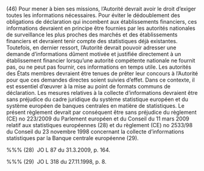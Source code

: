 (46) Pour mener à bien ses missions, l’Autorité devrait avoir le droit d’exiger toutes les informations nécessaires. Pour éviter le dédoublement des obligations de déclaration qui incombent aux établissements financiers, ces informations devraient en principe être fournies par les autorités nationales de surveillance les plus proches des marchés et des établissements financiers et devraient tenir compte des statistiques déjà existantes. Toutefois, en dernier ressort, l’Autorité devrait pouvoir adresser une demande d’informations dûment motivée et justifiée directement à un établissement financier lorsqu’une autorité compétente nationale ne fournit pas, ou ne peut pas fournir, ces informations en temps utile. Les autorités des États membres devraient être tenues de prêter leur concours à l’Autorité pour que ces demandes directes soient suivies d’effet. Dans ce contexte, il est essentiel d’œuvrer à la mise au point de formats communs de déclaration. Les mesures relatives à la collecte d’informations devraient être sans préjudice du cadre juridique du système statistique européen et du système européen de banques centrales en matière de statistiques. Le présent règlement devrait par conséquent être sans préjudice du règlement (CE) no 223/2009 du Parlement européen et du Conseil du 11 mars 2009 relatif aux statistiques européennes (28) et du règlement (CE) no 2533/98 du Conseil du 23 novembre 1998 concernant la collecte d’informations statistiques par la Banque centrale européenne (29).

%%% (28)  JO L 87 du 31.3.2009, p. 164.

%%% (29)  JO L 318 du 27.11.1998, p. 8.